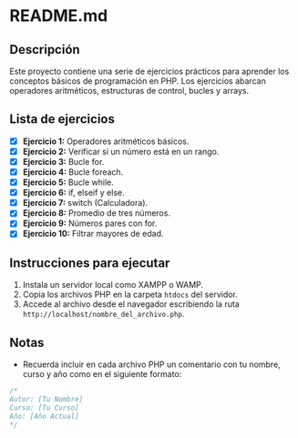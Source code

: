 # README.md

## Descripción
Este proyecto contiene una serie de ejercicios prácticos para aprender los conceptos básicos de programación en PHP. Los ejercicios abarcan operadores aritméticos, estructuras de control, bucles y arrays.

## Lista de ejercicios
- [x] **Ejercicio 1:** Operadores aritméticos básicos.
- [x] **Ejercicio 2:** Verificar si un número está en un rango.
- [x] **Ejercicio 3:** Bucle for.
- [x] **Ejercicio 4:** Bucle foreach.
- [x] **Ejercicio 5:** Bucle while.
- [x] **Ejercicio 6:** if, elseif y else.
- [x] **Ejercicio 7:** switch (Calculadora).
- [x] **Ejercicio 8:** Promedio de tres números.
- [x] **Ejercicio 9:** Números pares con for.
- [x] **Ejercicio 10:** Filtrar mayores de edad.

## Instrucciones para ejecutar
1. Instala un servidor local como XAMPP o WAMP.
2. Copia los archivos PHP en la carpeta `htdocs` del servidor.
3. Accede al archivo desde el navegador escribiendo la ruta `http://localhost/nombre_del_archivo.php`.

## Notas
- Recuerda incluir en cada archivo PHP un comentario con tu nombre, curso y año como en el siguiente formato:

```php
/*
Autor: [Tu Nombre]
Curso: [Tu Curso]
Año: [Año Actual]
*/
```
